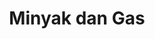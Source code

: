 ---
id: 44
title : Minyak dan Gas
linkurl: https://kutt.it/LiB3ex
fitur: aspekpajak
category: aspekpajak
createdTime : 31/07/2019
modifiedTime : 06/01/2020
topik: Versi Lengkap
img: oil-platform.png
---
